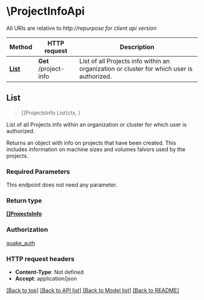 # \ProjectInfoApi

All URIs are relative to *http://repurpose for client api version*

Method | HTTP request | Description
------------- | ------------- | -------------
[**List**](ProjectInfoApi.md#List) | **Get** /project-info | List of all Projects info within an organization or cluster for which user is authorized.



## List

> []ProjectsInfo List(ctx, )

List of all Projects info within an organization or cluster for which user is authorized.

Returns an object with info on projects that have been created. This includes information on machine sizes and volumes falvors used by the projects.

### Required Parameters

This endpoint does not need any parameter.

### Return type

[**[]ProjectsInfo**](ProjectsInfo.md)

### Authorization

[quake_auth](../README.md#quake_auth)

### HTTP request headers

- **Content-Type**: Not defined
- **Accept**: application/json

[[Back to top]](#) [[Back to API list]](../README.md#documentation-for-api-endpoints)
[[Back to Model list]](../README.md#documentation-for-models)
[[Back to README]](../README.md)

